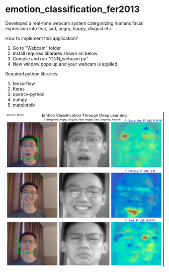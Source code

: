 # emotion_classification_fer2013
Developed a real-time webcam system categorizing humans facial expression into fear, sad, angry, happy, disgust etc.

How to implement this application?
  1. Go to "Webcam" folder
  2. Install required libaraies shown on below
  3. Compile and run "CNN_webcam.py"
  4. New window pops up and your webcam is applied

Required python libraries:
  1. tensorflow
  2. Keras
  3. opencv-python
  4. numpy
  5. matplotpib
  
<img src = "Images/Screen Shot 2020-12-07 at 9.41.31 PM.png">
